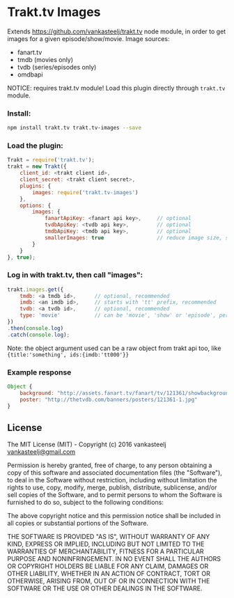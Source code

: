 # Trakt.tv Images
Extends https://github.com/vankasteelj/trakt.tv node module, in order to get images for a given episode/show/movie.
Image sources:
- fanart.tv
- tmdb (movies only)
- tvdb (series/episodes only)
- omdbapi

NOTICE: requires trakt.tv module! Load this plugin directly through `trakt.tv` module.

### Install:

```bash
npm install trakt.tv trakt.tv-images --save
```

### Load the plugin:

```js
Trakt = require('trakt.tv');
trakt = new Trakt({
    client_id: <trakt client id>,
    client_secret: <trakt client secret>,
    plugins: {
        images: require('trakt.tv-images')
    },
    options: {
        images: {
            fanartApiKey: <fanart api key>,     // optional
            tvdbApiKey: <tvdb api key>,         // optional
            tmdbApiKey: <tmdb api key>,         // optional
            smallerImages: true                 // reduce image size, save bandwidth. defaults to false.
        }
    }
}, true);
```

### Log in with trakt.tv, then call "images":
```js
trakt.images.get({
    tmdb: <a tmdb id>,      // optional, recommended
    imdb: <an imdb id>,     // starts with 'tt' prefix, recommended
    tvdb: <a tvdb id>,      // optional, recommended
    type: 'movie'           // can be 'movie', 'show' or 'episode', person
})
.then(console.log)
.catch(console.log);
```

Note: the object argument used can be a raw object from trakt api too, like `{title:'something', ids:{imdb:'tt000'}}`

### Example response
```js
Object {
    background: "http://assets.fanart.tv/fanart/tv/121361/showbackground/game-of-thrones-4fd5fa8ed5e1b.jpg"
    poster: "http://thetvdb.com/banners/posters/121361-1.jpg"
}
```

## License
The MIT License (MIT) - Copyright (c) 2016 vankasteelj <vankasteelj@gmail.com>

Permission is hereby granted, free of charge, to any person obtaining a copy
of this software and associated documentation files (the "Software"), to deal
in the Software without restriction, including without limitation the rights
to use, copy, modify, merge, publish, distribute, sublicense, and/or sell
copies of the Software, and to permit persons to whom the Software is
furnished to do so, subject to the following conditions:

The above copyright notice and this permission notice shall be included in
all copies or substantial portions of the Software.

THE SOFTWARE IS PROVIDED "AS IS", WITHOUT WARRANTY OF ANY KIND, EXPRESS OR
IMPLIED, INCLUDING BUT NOT LIMITED TO THE WARRANTIES OF MERCHANTABILITY,
FITNESS FOR A PARTICULAR PURPOSE AND NONINFRINGEMENT. IN NO EVENT SHALL THE
AUTHORS OR COPYRIGHT HOLDERS BE LIABLE FOR ANY CLAIM, DAMAGES OR OTHER
LIABILITY, WHETHER IN AN ACTION OF CONTRACT, TORT OR OTHERWISE, ARISING FROM,
OUT OF OR IN CONNECTION WITH THE SOFTWARE OR THE USE OR OTHER DEALINGS IN
THE SOFTWARE.
